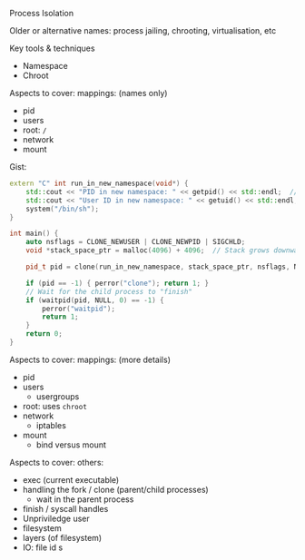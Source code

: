 Process Isolation

Older or alternative names: process jailing, chrooting, virtualisation, etc

Key tools & techniques
* Namespace
* Chroot

Aspects to cover: mappings: (names only)
* pid
* users
* root: `/`
* network
* mount

Gist:
```cpp
extern "C" int run_in_new_namespace(void*) {
    std::cout << "PID in new namespace: " << getpid() << std::endl;  // Will be 1!
    std::cout << "User ID in new namespace: " << getuid() << std::endl;
    system("/bin/sh");
}

int main() {
    auto nsflags = CLONE_NEWUSER | CLONE_NEWPID | SIGCHLD;
    void *stack_space_ptr = malloc(4096) + 4096;  // Stack grows downward

    pid_t pid = clone(run_in_new_namespace, stack_space_ptr, nsflags, NULL);

    if (pid == -1) { perror("clone"); return 1; }
    // Wait for the child process to "finish"
    if (waitpid(pid, NULL, 0) == -1) {
        perror("waitpid");
        return 1;
    }
    return 0;
}
```

Aspects to cover: mappings: (more details)
* pid
* users
   * usergroups
* root: uses `chroot`
* network
   * iptables
* mount
   * bind versus mount

Aspects to cover: others:
* exec (current executable)
* handling the fork / clone (parent/child processes)
   * wait in the parent process
* finish / syscall handles
* Unpriviledge user
* filesystem
* layers (of filesystem)
* IO: file id s
